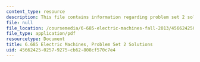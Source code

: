 ```yaml
---
content_type: resource
description: This file contains information regarding problem set 2 solution.
file: null
file_location: /coursemedia/6-685-electric-machines-fall-2013/4566242502579275cb62808cf570c7e4_MIT6_685F13_ps02ans.pdf
file_type: application/pdf
resourcetype: Document
title: 6.685 Electric Machines, Problem Set 2 Solutions
uid: 45662425-0257-9275-cb62-808cf570c7e4
---
```

